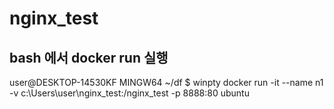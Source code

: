 # nginx_test

## bash 에서 docker run 실행
user@DESKTOP-14530KF MINGW64 ~/df
$ winpty docker run -it --name n1 -v c:\\Users\\user\\nginx_test:/nginx_test -p 8888:80 ubuntu
